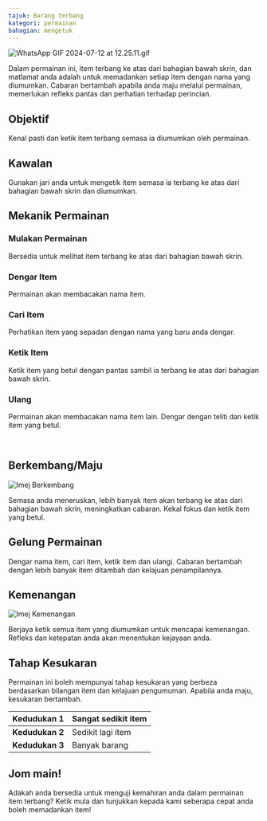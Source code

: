 ```yaml
---
tajuk: Barang terbang
kategori: permainan
bahagian: mengetuk
---
```

![WhatsApp GIF 2024-07-12 at 12.25.11.gif](https://help.Studycat.com/hc/article_attachments/34966795074969)


Dalam permainan ini, item terbang ke atas dari bahagian bawah skrin, dan matlamat anda adalah untuk memadankan setiap item dengan nama yang diumumkan. Cabaran bertambah apabila anda maju melalui permainan, memerlukan refleks pantas dan perhatian terhadap perincian.


## Objektif


Kenal pasti dan ketik item terbang semasa ia diumumkan oleh permainan.


## Kawalan


Gunakan jari anda untuk mengetik item semasa ia terbang ke atas dari bahagian bawah skrin dan diumumkan.


## Mekanik Permainan


### Mulakan Permainan


Bersedia untuk melihat item terbang ke atas dari bahagian bawah skrin.


### Dengar Item


Permainan akan membacakan nama item.


### Cari Item


Perhatikan item yang sepadan dengan nama yang baru anda dengar.


### Ketik Item


Ketik item yang betul dengan pantas sambil ia terbang ke atas dari bahagian bawah skrin.


### Ulang


Permainan akan membacakan nama item lain. Dengar dengan teliti dan ketik item yang betul.


 


## Berkembang/Maju


![Imej Berkembang](https://help.Studycat.com/hc/article_attachments/34826217331225)


Semasa anda meneruskan, lebih banyak item akan terbang ke atas dari bahagian bawah skrin, meningkatkan cabaran. Kekal fokus dan ketik item yang betul.


## Gelung Permainan


Dengar nama item, cari item, ketik item dan ulangi. Cabaran bertambah dengan lebih banyak item ditambah dan kelajuan penampilannya.


## Kemenangan


![Imej Kemenangan](https://help.Studycat.com/hc/article_attachments/34917314421785)


Berjaya ketik semua item yang diumumkan untuk mencapai kemenangan. Refleks dan ketepatan anda akan menentukan kejayaan anda.


## Tahap Kesukaran


Permainan ini boleh mempunyai tahap kesukaran yang berbeza berdasarkan bilangan item dan kelajuan pengumuman. Apabila anda maju, kesukaran bertambah.




| **Kedudukan 1** | Sangat sedikit item |
| --- | --- |
| **Kedudukan 2** | Sedikit lagi item |
| **Kedudukan 3** | Banyak barang |


## Jom main!


Adakah anda bersedia untuk menguji kemahiran anda dalam permainan item terbang? Ketik mula dan tunjukkan kepada kami seberapa cepat anda boleh memadankan item!